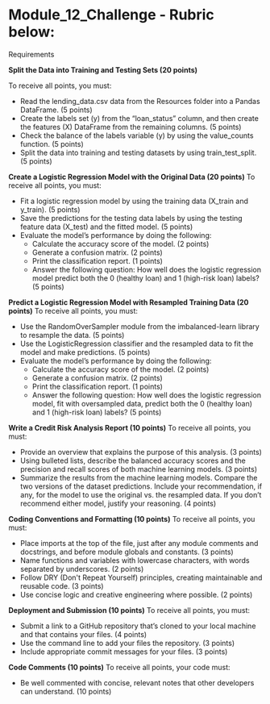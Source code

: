 # Module_12_Challenge - Rubric below:
Requirements

**Split the Data into Training and Testing Sets (20 points)**

To receive all points, you must:
* Read the lending_data.csv data from the Resources folder into a Pandas DataFrame. (5 points)
* Create the labels set (y) from the “loan_status” column, and then create the features (X) DataFrame from the remaining columns. (5 points)
* Check the balance of the labels variable (y) by using the value_counts function. (5 points)
* Split the data into training and testing datasets by using train_test_split. (5 points)

**Create a Logistic Regression Model with the Original Data (20 points)**
To receive all points, you must:
* Fit a logistic regression model by using the training data (X_train and y_train). (5 points)
* Save the predictions for the testing data labels by using the testing feature data (X_test) and the fitted model. (5 points)
* Evaluate the model’s performance by doing the following:
   + Calculate the accuracy score of the model. (2 points)
   + Generate a confusion matrix. (2 points)
   + Print the classification report. (1 points)
   + Answer the following question: How well does the logistic regression model predict both the 0 (healthy loan) and 1 (high-risk loan) labels? (5 points)

**Predict a Logistic Regression Model with Resampled Training Data (20 points)**
To receive all points, you must:
* Use the RandomOverSampler module from the imbalanced-learn library to resample the data. (5 points)
* Use the LogisticRegression classifier and the resampled data to fit the model and make predictions. (5 points)
* Evaluate the model’s performance by doing the following:
  + Calculate the accuracy score of the model. (2 points)
  + Generate a confusion matrix. (2 points)
  + Print the classification report. (1 points)
  + Answer the following question: How well does the logistic regression model, fit with oversampled data, predict both the 0 (healthy loan) and 1 (high-risk loan) labels? (5 points)

**Write a Credit Risk Analysis Report (10 points)**
To receive all points, you must:
* Provide an overview that explains the purpose of this analysis. (3 points)
* Using bulleted lists, describe the balanced accuracy scores and the precision and recall scores of both machine learning models. (3 points)
* Summarize the results from the machine learning models. Compare the two versions of the dataset predictions. Include your recommendation, if any, for the model to use the original vs. the resampled data. If you don’t recommend either model, justify your reasoning. (4 points)

**Coding Conventions and Formatting (10 points)**
To receive all points, you must:
* Place imports at the top of the file, just after any module comments and docstrings, and before module globals and constants. (3 points)
* Name functions and variables with lowercase characters, with words separated by underscores. (2 points)
* Follow DRY (Don't Repeat Yourself) principles, creating maintainable and reusable code. (3 points)
* Use concise logic and creative engineering where possible. (2 points)

**Deployment and Submission (10 points)**
To receive all points, you must:
* Submit a link to a GitHub repository that’s cloned to your local machine and that contains your files. (4 points)
* Use the command line to add your files the repository. (3 points)
* Include appropriate commit messages for your files. (3 points)

**Code Comments (10 points)**
To receive all points, your code must:
* Be well commented with concise, relevant notes that other developers can understand. (10 points)



